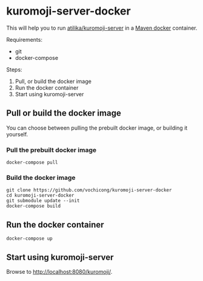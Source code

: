 # kuromoji-server-docker

This will help you to
run [atilika/kuromoji-server](https://github.com/atilika/kuromoji-server)
in a [Maven docker](https://hub.docker.com/r/library/maven/) container.

Requirements:

- git
- docker-compose

Steps:

1. Pull, or build the docker image
2. Run the docker container
3. Start using kuromoji-server

## Pull or build the docker image

You can choose between pulling the prebuilt docker image,
or building it yourself.

### Pull the prebuilt docker image

    docker-compose pull

### Build the docker image

    git clone https://github.com/vochicong/kuromoji-server-docker
    cd kuromoji-server-docker
    git submodule update --init
    docker-compose build

## Run the docker container

    docker-compose up

## Start using kuromoji-server

Browse to [http://localhost:8080/kuromoji/](http://localhost:8080/kuromoji/).
